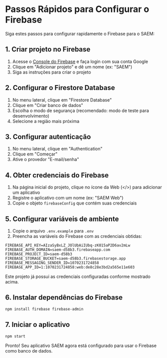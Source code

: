# Passos Rápidos para Configurar o Firebase

Siga estes passos para configurar rapidamente o Firebase para o SAEM:

## 1. Criar projeto no Firebase

1. Acesse o [Console do Firebase](https://console.firebase.google.com/) e faça login com sua conta Google
2. Clique em "Adicionar projeto" e dê um nome (ex: "SAEM")
3. Siga as instruções para criar o projeto

## 2. Configurar o Firestore Database

1. No menu lateral, clique em "Firestore Database"
2. Clique em "Criar banco de dados"
3. Escolha o modo de segurança (recomendado: modo de teste para desenvolvimento)
4. Selecione a região mais próxima

## 3. Configurar autenticação

1. No menu lateral, clique em "Authentication"
2. Clique em "Começar"
3. Ative o provedor "E-mail/senha"

## 4. Obter credenciais do Firebase

1. Na página inicial do projeto, clique no ícone da Web (</>) para adicionar um aplicativo
2. Registre o aplicativo com um nome (ex: "SAEM Web")
3. Copie o objeto `firebaseConfig` que contém suas credenciais

## 5. Configurar variáveis de ambiente

1. Copie o arquivo `.env.example` para `.env`
2. Preencha as variáveis do Firebase com as credenciais obtidas:

```
FIREBASE_API_KEY=AIzaSyBxLZ_JOlUbAiIUbq-zK015aP2D6av2mLw
FIREBASE_AUTH_DOMAIN=saem-d58b3.firebaseapp.com
FIREBASE_PROJECT_ID=saem-d58b3
FIREBASE_STORAGE_BUCKET=saem-d58b3.firebasestorage.app
FIREBASE_MESSAGING_SENDER_ID=1070231724858
FIREBASE_APP_ID=1:1070231724858:web:de8c28e3bd2a565e11e603
```

Este projeto já possui as credenciais configuradas conforme mostrado acima.

## 6. Instalar dependências do Firebase

```bash
npm install firebase firebase-admin
```

## 7. Iniciar o aplicativo

```bash
npm start
```

Pronto! Seu aplicativo SAEM agora está configurado para usar o Firebase como banco de dados.